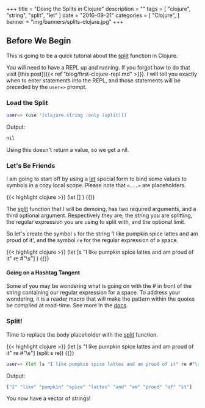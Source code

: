 +++
title = "Doing the Splits in Clojure"
description = ""
tags = [
    "clojure",
    "string",
    "split",
    "let"
]
date = "2016-09-21"
categories = [
    "Clojure",
]
banner = "img/banners/splits-clojure.jpg"
+++

## Before We Begin

This is going to be a quick tutorial about the [split](https://clojuredocs.org/clojure.string/split) function in Clojure. 

You will need to have a REPL up and running. If you forgot how to do that visit [this post]({{< ref "blog/first-clojure-repl.md" >}}). I will tell you exactly when to enter statements into the REPL, and those statements will be preceded by the `user=>` prompt.

### Load the Split

```bash
user=> (use '[clojure.string :only (split)])
```

Output:
```bash
nil
```

Using this doesn't return a value, so we get a nil.

### Let's Be Friends

I am going to start off by using a [let](https://clojuredocs.org/clojure.core/let) special form to bind some values to symbols in a cozy local scope. Please note that `<...>` are placeholders.

{{< highlight clojure >}}
(let [<symbols values>]
    <body>)
{{</highlight>}}

The [split](https://clojuredocs.org/clojure.string/split) function that I will be demoing, has two required arguments, and a third optional argument. Respectively they are; the string you are splitting, the regular expression you are using to split with, and the optional limit.

So let's create the symbol `s` for the string 'I like pumpkin spice lattes and am proud of it', and the symbol `re` for the regular expression of a space.

{{< highlight clojure >}}
(let [s "I like pumpkin spice lattes and am proud of it"
      re #"\s"]
    <body>)
{{</highlight>}} 

#### Going on a Hashtag Tangent

Some of you may be wondering what is going on with the \# in front of the string containing our regular expression for a space. To address your wondering, it is a reader macro that will make the pattern within the quotes be compiled at read-time. See more in the [docs](http://clojure.org/reference/other_functions).

### Split!

Time to replace the body placeholder with the [split](https://clojuredocs.org/clojure.string/split) function. 

{{< highlight clojure >}}
(let [s "I like pumpkin spice lattes and am proud of it"
      re #"\s"]
    (split s re))
{{</highlight>}} 

```bash
user=> (let [s "I like pumpkin spice lattes and am proud of it" re #"\s"](split s re))
```

Output:
```bash
["I" "like" "pumpkin" "spice" "lattes" "and" "am" "proud" "of" "it"]
```

You now have a vector of strings! 